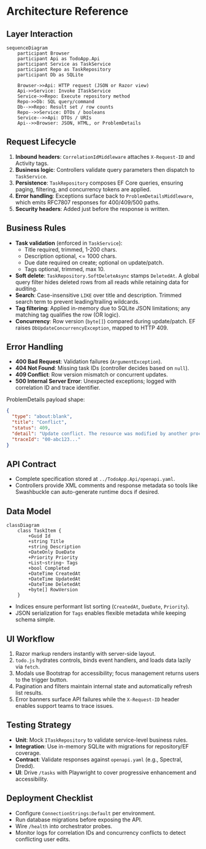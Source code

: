 ﻿# Architecture Reference

## Layer Interaction
```mermaid
sequenceDiagram
    participant Browser
    participant Api as TodoApp.Api
    participant Service as TaskService
    participant Repo as TaskRepository
    participant Db as SQLite

    Browser->>Api: HTTP request (JSON or Razor view)
    Api->>Service: Invoke ITaskService
    Service->>Repo: Execute repository method
    Repo->>Db: SQL query/command
    Db-->>Repo: Result set / row counts
    Repo-->>Service: DTOs / booleans
    Service-->>Api: DTOs / URIs
    Api-->>Browser: JSON, HTML, or ProblemDetails
```

## Request Lifecycle
1. **Inbound headers**: `CorrelationIdMiddleware` attaches `X-Request-ID` and Activity tags.
2. **Business logic**: Controllers validate query parameters then dispatch to `TaskService`.
3. **Persistence**: `TaskRepository` composes EF Core queries, ensuring paging, filtering, and concurrency tokens are applied.
4. **Error handling**: Exceptions surface back to `ProblemDetailsMiddleware`, which emits RFC7807 responses for 400/409/500 paths.
5. **Security headers**: Added just before the response is written.

## Business Rules
- **Task validation** (enforced in `TaskService`):
  - Title required, trimmed, 1-200 chars.
  - Description optional, <= 1000 chars.
  - Due date required on create; optional on update/patch.
  - Tags optional, trimmed, max 10.
- **Soft delete**: `TaskRepository.SoftDeleteAsync` stamps `DeletedAt`. A global query filter hides deleted rows from all reads while retaining data for auditing.
- **Search**: Case-insensitive `LIKE` over title and description. Trimmed search term to prevent leading/trailing wildcards.
- **Tag filtering**: Applied in-memory due to SQLite JSON limitations; any matching tag qualifies the row (OR logic).
- **Concurrency**: Row version (`byte[]`) compared during update/patch. EF raises `DbUpdateConcurrencyException`, mapped to HTTP 409.

## Error Handling
- **400 Bad Request**: Validation failures (`ArgumentException`).
- **404 Not Found**: Missing task IDs (controller decides based on `null`).
- **409 Conflict**: Row version mismatch or concurrent updates.
- **500 Internal Server Error**: Unexpected exceptions; logged with correlation ID and trace identifier.

ProblemDetails payload shape:
```json
{
  "type": "about:blank",
  "title": "Conflict",
  "status": 409,
  "detail": "Update conflict. The resource was modified by another process.",
  "traceId": "00-abc123..."
}
```

## API Contract
- Complete specification stored at `../TodoApp.Api/openapi.yaml`.
- Controllers provide XML comments and response metadata so tools like Swashbuckle can auto-generate runtime docs if desired.

## Data Model
```mermaid
classDiagram
    class TaskItem {
        +Guid Id
        +string Title
        +string Description
        +DateOnly DueDate
        +Priority Priority
        +List~string~ Tags
        +bool Completed
        +DateTime CreatedAt
        +DateTime UpdatedAt
        +DateTime DeletedAt
        +byte[] RowVersion
    }
```
- Indices ensure performant list sorting (`CreatedAt`, `DueDate`, `Priority`).
- JSON serialization for `Tags` enables flexible metadata while keeping schema simple.

## UI Workflow
1. Razor markup renders instantly with server-side layout.
2. `todo.js` hydrates controls, binds event handlers, and loads data lazily via `fetch`.
3. Modals use Bootstrap for accessibility; focus management returns users to the trigger button.
4. Pagination and filters maintain internal state and automatically refresh list results.
5. Error banners surface API failures while the `X-Request-ID` header enables support teams to trace issues.

## Testing Strategy
- **Unit**: Mock `ITaskRepository` to validate service-level business rules.
- **Integration**: Use in-memory SQLite with migrations for repository/EF coverage.
- **Contract**: Validate responses against `openapi.yaml` (e.g., Spectral, Dredd).
- **UI**: Drive `/tasks` with Playwright to cover progressive enhancement and accessibility.

## Deployment Checklist
- Configure `ConnectionStrings:Default` per environment.
- Run database migrations before exposing the API.
- Wire `/health` into orchestrator probes.
- Monitor logs for correlation IDs and concurrency conflicts to detect conflicting user edits.
